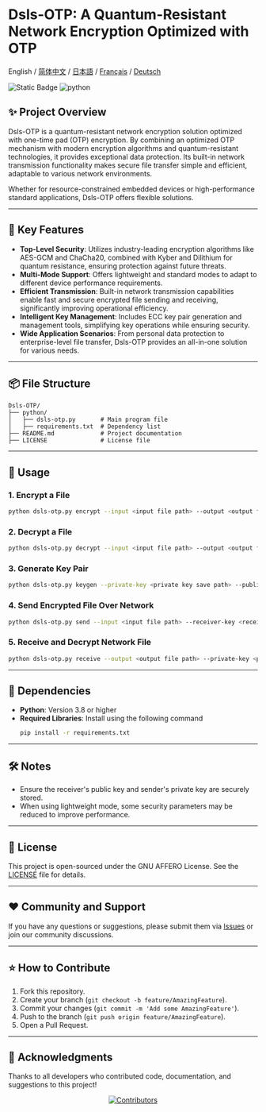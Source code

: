 # Dsls-OTP: A Quantum-Resistant Network Encryption Optimized with OTP

English / [简体中文](README_CN.md) / [日本語](README_JP.md) / [Français](README_FR.md) / [Deutsch](README_DE.md) 

![Static Badge](https://img.shields.io/badge/License_GNU_AFFERO-0?logo=gnu&color=8A2BE2)
<img src="https://img.shields.io/badge/python-3.10 ~ 3.13 -blue.svg" alt="python">

## ✨ Project Overview

Dsls-OTP is a quantum-resistant network encryption solution optimized with one-time pad (OTP) encryption. By combining an optimized OTP mechanism with modern encryption algorithms and quantum-resistant technologies, it provides exceptional data protection. Its built-in network transmission functionality makes secure file transfer simple and efficient, adaptable to various network environments.

Whether for resource-constrained embedded devices or high-performance standard applications, Dsls-OTP offers flexible solutions.

---

## 🚀 Key Features

- **Top-Level Security**: Utilizes industry-leading encryption algorithms like AES-GCM and ChaCha20, combined with Kyber and Dilithium for quantum resistance, ensuring protection against future threats.
- **Multi-Mode Support**: Offers lightweight and standard modes to adapt to different device performance requirements.
- **Efficient Transmission**: Built-in network transmission capabilities enable fast and secure encrypted file sending and receiving, significantly improving operational efficiency.
- **Intelligent Key Management**: Includes ECC key pair generation and management tools, simplifying key operations while ensuring security.
- **Wide Application Scenarios**: From personal data protection to enterprise-level file transfer, Dsls-OTP provides an all-in-one solution for various needs.

---

## 📦 File Structure

```
Dsls-OTP/
├── python/
│   ├── dsls-otp.py       # Main program file
│   ├── requirements.txt  # Dependency list
├── README.md             # Project documentation
├── LICENSE               # License file
```

---

## 📖 Usage

### 1. Encrypt a File
```bash
python dsls-otp.py encrypt --input <input file path> --output <output file path> --receiver-key <receiver public key file path> [--lightweight]
```

### 2. Decrypt a File
```bash
python dsls-otp.py decrypt --input <input file path> --output <output file path> --private-key <private key file path> [--password <private key password>]
```

### 3. Generate Key Pair
```bash
python dsls-otp.py keygen --private-key <private key save path> --public-key <public key save path> [--password <private key password>]
```

### 4. Send Encrypted File Over Network
```bash
python dsls-otp.py send --input <input file path> --receiver-key <receiver public key file path> --target <target IP:port> [--lightweight]
```

### 5. Receive and Decrypt Network File
```bash
python dsls-otp.py receive --output <output file path> --private-key <private key file path> [--listen <listen address:port>] [--password <private key password>]
```

---

## 🔧 Dependencies

- **Python**: Version 3.8 or higher
- **Required Libraries**: Install using the following command
  ```bash
  pip install -r requirements.txt
  ```

---

## 🛠️ Notes

- Ensure the receiver's public key and sender's private key are securely stored.
- When using lightweight mode, some security parameters may be reduced to improve performance.

---

## 📜 License

This project is open-sourced under the  GNU AFFERO License. See the [LICENSE](LICENSE) file for details.

---

## ❤️ Community and Support

If you have any questions or suggestions, please submit them via [Issues](https://github.com/DslsDZC/Dsls-OTP/issues) or join our community discussions.

---

## ⭐ How to Contribute

1. Fork this repository.
2. Create your branch (`git checkout -b feature/AmazingFeature`).
3. Commit your changes (`git commit -m 'Add some AmazingFeature'`).
4. Push to the branch (`git push origin feature/AmazingFeature`).
5. Open a Pull Request.

---

## 🌟 Acknowledgments

Thanks to all developers who contributed code, documentation, and suggestions to this project!

<p align="center">
  <a href="https://github.com/DslsDZC/Dsls-OTP/graphs/contributors">
    <img src="https://contrib.rocks/image?repo=DslsDZC/Dsls-OTP" alt="Contributors">
  </a>
</p>
